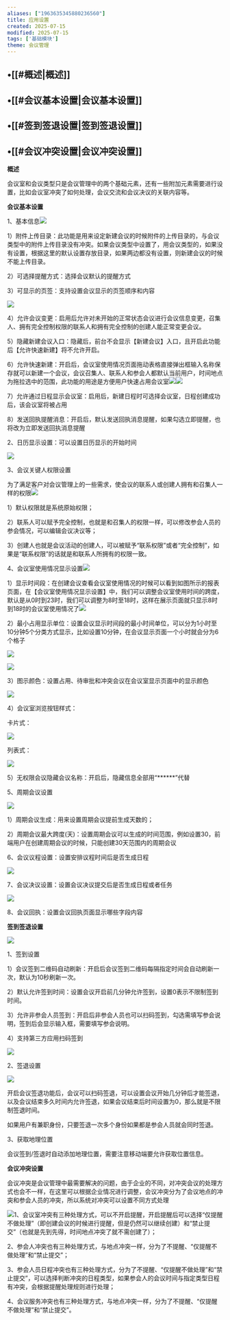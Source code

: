 ```yaml
---
aliases: ["1963635345880236560"]
title: 应用设置
created: 2025-07-15
modified: 2025-07-15
tags: ['基础模块']
theme: 会议管理
---
```


## •[[#概述|概述]]

## •[[#会议基本设置|会议基本设置]]

## •[[#签到签退设置|签到签退设置]]

## •[[#会议冲突设置|会议冲突设置]]

**概述**

会议室和会议类型只是会议管理中的两个基础元素，还有一些附加元素需要进行设置，比如会议室冲突了如何处理，会议交流和会议决议的关联内容等。

**会议基本设置**

1、基本信息![](84973d94af48ca02d33b7c66a6513995.jpg)

1）附件上传目录：此功能是用来设定新建会议的时候附件的上传目录的，与会议类型中的附件上传目录没有冲突。如果会议类型中设置了，用会议类型的，如果没有设置，根据这里的默认设置存放目录，如果两边都没有设置，则新建会议的时候不能上传目录。

2）可选择提醒方式：选择会议默认的提醒方式

3）可显示的页签：支持设置会议显示的页签顺序和内容

![](e4ad9bcec0cb5ffd8def50ad361f07ed.jpg)

4）允许会议变更：启用后允许对未开始的正常状态会议进行会议信息变更，召集人、拥有完全控制权限的联系人和拥有完全控制的创建人能正常变更会议。

5）隐藏新建会议入口：隐藏后，前台不会显示【新建会议】入口，且开启此功能后【允许快速新建】将不允许开启。

6）允许快速新建：开启后，会议室使用情况页面拖动表格直接弹出框输入名称保存就可以新建一个会议，会议召集人、联系人和参会人都默认当前用户，时间地点为拖拉选中的范围，此功能的用途是方便用户快速占用会议室![](363ff28661ef60d9d865ace5b96750d8.jpg)![](f2cd05806e427423f703ed6c068811da.jpg)

7）允许通过日程显示会议室：启用后，新建日程时可选择会议室，日程创建成功后，该会议室将被占用

8）发送回执提醒消息：开启后，默认发送回执消息提醒，如果勾选立即提醒，也将改为立即发送回执消息提醒

2、日历显示设置：可以设置日历显示的开始时间

![](8a7415b96372aab041c345d3c89c71f8.jpg)

3、会议关键人权限设置

为了满足客户对会议管理上的一些需求，使会议的联系人或创建人拥有和召集人一样的权限![](7e3ed8adfa8132e6f39cef5dc8e9a148.jpg)

1）默认权限就是系统原始权限；

2）联系人可以赋予完全控制，也就是和召集人的权限一样，可以修改参会人员的参会情况，可以编辑会议决议等；

3）创建人也就是会议活动的创建人，可以被赋予“联系权限”或者“完全控制”，如果是“联系权限”的话就是和联系人所拥有的权限一致。

4、会议室使用情况显示设置![](a6a523bda100232cb3999e1c9f4c1d5b.jpg)

1）显示时间段：在创建会议查看会议室使用情况的时候可以看到如图所示的报表页面，在【会议室使用情况显示设置】中，我们可以调整会议室使用时间的跨度，默认是从0时到23时，我们可以调整为8时至18时，这样在展示页面就只显示8时到18时的会议室使用情况了![](aad3bac57890ace92266024609e5f57f.jpg)

2）最小占用显示单位：设置会议显示时间段的最小时间单位，可以分为1小时至10分钟5个分类方式显示，比如设置10分钟，在会议显示页面一个小时就会分为6个格子

![](beaeeb219f41d8db4d69d42d22cf7567.jpg)

![](947b58c8ef2b636b5fa971e512c6bba9.jpg)

3）图示颜色：设置占用、待审批和冲突会议在会议室显示页面中的显示颜色

![](6db8e98d62c8c155de26fb9aac998f72.jpg)

4）会议室浏览按钮样式：

卡片式：

![](2d1868b98b0a6ade61e5a84d2d1e6e79.jpg)

列表式：

![](41df8c57b85ce4908ec0974438fe07e5.jpg)

5）无权限会议隐藏会议名称：开启后，隐藏信息全部用“\*\*\*\*\*\*”代替

5、周期会议设置

![](0f1a23b6c54c50f96d50c0d8630efbaf.jpg)

1）周期会议生成：用来设置周期会议提前生成天数的；

2）周期会议最大跨度(天)：设置周期会议可以生成的时间范围，例如设置30，前端用户在创建周期会议的时候，只能创建30天范围内的周期会议

6、会议议程设置：设置安排议程时间后是否生成日程

![](77665bb98575b92c464e2499d4701b2d.jpg)

7、会议决议设置：设置会议决议提交后是否生成日程或者任务

![](b19e1d8527c3941a11472c67082b2c2f.jpg)

8、会议回执：设置会议回执页面显示哪些字段内容

**签到签退设置**

![](680a87df37aef1ec46109f1529b46dc8.jpg)

1、签到设置

1）会议签到二维码自动刷新：开启后会议签到二维码每隔指定时间会自动刷新一次，默认为10秒刷新一次。

2）默认允许签到时间：设置会议开启前几分钟允许签到，设置0表示不限制签到时间。

3）允许非参会人员签到：开启后非参会人员也可以扫码签到，勾选需填写参会说明，签到后会显示输入框，需要填写参会说明。

4）支持第三方应用扫码签到

![](6ef8edd8be9071c341112edf77062736.jpg)

2、签退设置

![](5b8447e46cd23413553b60c8312e3577.jpg)

开启会议签退功能后，会议可以扫码签退，可以设置会议开始几分钟后才能签退，以及会议结束多久时间内允许签退，如果会议结束后时间设置为0，那么就是不限制签退时间。

如果用户有兼职身份，只要签退一次多个身份如果都是参会人员就会同时签退。

3、获取地理位置

会议签到/签退时自动添加地理位置，需要注意移动端要允许获取位置信息。

**会议冲突设置**

会议冲突是会议管理中最需要解决的问题，由于企业的不同，对冲突会议的处理方式也会不一样，在这里可以根据企业情况进行调整，会议冲突分为了会议地点的冲突和参会人员的冲突，所以系统对冲突可以设置不同方式处理

![](586273d323cf5a5e94ada50060be7c89.jpg)1、会议室冲突有三种处理方式，可以不开启提醒，开启提醒后可以选择“仅提醒不做处理”（即创建会议的时候进行提醒，但是仍然可以继续创建）和“禁止提交”（也就是先到先得，时间地点冲突了就不需创建了）；

2、参会人冲突也有三种处理方式，与地点冲突一样，分为了不提醒、“仅提醒不做处理”和“禁止提交”；

3、参会人员日程冲突也有三种处理方式，分为了不提醒、“仅提醒不做处理”和“禁止提交”，可以选择判断冲突的日程类型，如果参会人的会议时间与指定类型日程有冲突，会根据提醒处理规则进行处理；

4、会议服务冲突也有三种处理方式，与地点冲突一样，分为了不提醒、“仅提醒不做处理”和“禁止提交”。